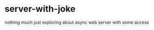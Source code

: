 # server-with-joke
nothing much just exploring about async web server with some access



```` Hello world just trying a site with pyttsx
